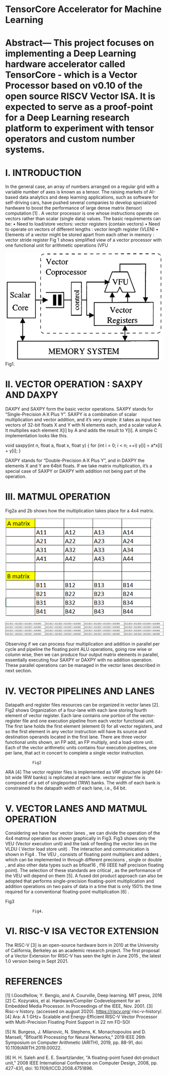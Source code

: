 # TensorCore Accelerator for Machine Learning

 
 
# Abstract— This project focuses on implementing a Deep Learning hardware accelerator called TensorCore - which is a Vector Processor based on v0.10 of the open source RISCV Vector ISA. It is expected to serve as a proof-point for a Deep Learning research platform to experiment with tensor operators and custom number systems. 
# I.	INTRODUCTION 
In the general case, an array of numbers arranged on a regular grid with a variable number of axes is known as a tensor. The raising markets of AI-based data analytics and deep learning applications, such as software for self-driving cars, have pushed several companies to develop specialized hardware to boost the performance of large dense matrix (tensor) computation [1] . A vector processor is one whose instructions operate on vectors rather than scalar (single data) values. The basic requirements can be:
•	Need to load/store vectors:  vector registers (contain vectors)
•	Need to operate on vectors of different lengths : vector length register (VLEN)
•	Elements of a vector might be stored apart from each other in memory : vector stride register 
Fig 1 shows simplified view of a vector processor with one functional unit for arithmetic operations (VFU

 ![Alt text](figures/Fig1.png?raw=true "Fig1")
			Fig1. 

# II.	VECTOR OPERATION : SAXPY AND DAXPY 

DAXPY and SAXPY form the basic vector operations. SAXPY stands for “Single-Precision A·X Plus Y”.  SAXPY is a combination of scalar multiplication and vector addition, and it’s very simple: it takes as input two vectors of 32-bit floats X and Y with N elements each, and a scalar value A. It multiplies each element X[i] by A and adds the result to Y[i]. A simple C implementation looks like this.


void saxpy(int n, float a, float x, float y)
{
  for (int i = 0; i < n; ++i)
      y[i] = a*x[i] + y[i];
}

DAXPY stands for “Double-Precision A·X Plus Y”, and in DAXPY the elements X and Y are 64bit floats. If we take matrix multiplication, it’s a special case of SAXPY or DAXPY with addition not being part of the operation. 

# III.	MATMUL OPERATION

Fig2a and 2b shows how the multiplication takes place for a 4x4 matrix. 

 ![Alt text](figures/Fig2.png?raw=true "Fig2a")
 
 ![Alt text](figures/Fig3.png?raw=true "Fig2b")

Observing if we can process four multiplication and addition in parallel per cycle and pipeline the floating point ALU operations, going row wise or column wise, then we can produce four output matrix elements in parallel, essentially executing four SAXPY or DAXPY with no addition operation. These parallel operations can be managed in the vector lanes described in next section.
# IV.	VECTOR PIPELINES AND LANES
Datapath and register files resources can be organized
in vector lanes [2]. Fig2 shows Organization of a four-lane
with each lane storing fourth element of vector register. 
Each lane contains one portion of the vector-register file and one execution pipeline from each vector functional unit. The first lane holds the first element (element 0) for all vector registers, and so the first element in any vector instruction will have its source and destination operands located in the first lane. 
There are three vector functional units shown, an FP add, an FP multiply, and a load-store unit. Each of the vector arithmetic units contains four execution pipelines, one per lane, that act in concert to complete a single vector instruction. 

 

				Fig2
ARA [4]   The vector register files is implemented as  VRF structure (eight 64-bit wide 1RW banks) is replicated at each lane. vector register file is composed of a set of singleported (1RW) banks. The width of each bank is constrained to the datapath width of each lane, i.e., 64 bit. 
# V.	VECTOR LANES AND MATMUL OPERATION

Considering we have four vector lanes , we can divide the operation of the 4x4 matmul operation as shown graphically in Fig3. Fig3 shows only the VEU (Vector execution unit) and the task of feeding the vector lies on the VLDU ( Vector load store unit) . The interaction and communication is shown in Fig4 . The VEU , consists of floating point multipliers and adders , which can be implemented in through different precisions , single or double , and also other data types such as bfloat16 , f16 (IEEE half precision floating point).  The selection of these standards are critical , as the performance of the VEU will depend on them [5].  A fused dot product approach can also be adopted that performs single-precision floating-point multiplication and addition operations on two pairs of data in a time that is only 150% the time required for a conventional floating-point multiplication [6] . 


 Fig3

 
				Fig4. 

# VI.	RISC-V ISA VECTOR EXTENSION
The RISC-V [3] is an open-source hardware born in 2010 at the University of California, Berkeley as an academic research project. The first proposal of a Vector Extension for RISC-V has seen the light in June 2015 , the latest 1.0 version being in Sept 2021. 

# REFERENCES

[1]	I.Goodfellow, Y. Bengio, and A. Courville, Deep learning. MIT press, 2016
[2]	C. Kozyrakis, et al. Hardware/Compiler Codevelopment for an Embedded Media Processor. In Proceedings of the IEEE, Nov. 2001. 
[3]	Risc-v history. (accessed on august 2020). https://riscv.org/ risc-v-history/. 
[4] Ara: A 1 GHz+ Scalable and Energy-Efficient RISC-V Vector Processor with Multi-Precision Floating Point Support in 22 nm FD-SOI

[5] N. Burgess, J. Milanovic, N. Stephens, K. Monachopoulos and D. Mansell, "Bfloat16 Processing for Neural Networks," 2019 IEEE 26th Symposium on Computer Arithmetic (ARITH), 2019, pp. 88-91, doi: 10.1109/ARITH.2019.00022.

[6] H. H. Saleh and E. E. Swartzlander, "A floating-point fused dot-product unit," 2008 IEEE International Conference on Computer Design, 2008, pp. 427-431, doi: 10.1109/ICCD.2008.4751896.  


